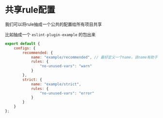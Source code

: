 # 共享rule配置

我们可以将rule抽成一个公共的配置给所有项目共享

比如抽成一个 `eslint-plugin-example` 的包出来

```js
export default {
    configs: {
        recommended: {
            name: "example/recommended", // 最好定义一个name，该name有助于在错误信息中展示出是哪个库的规则
            rules: {
                "no-unused-vars": "warn"
            }
        },
        strict: {
            name: "example/strict",
            rules: {
                "no-unused-vars": "error"
            }
        }
    }
};
```

